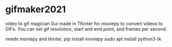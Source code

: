 # gifmaker2021
video to gif magician
Gui made in TKinter for moviepy to convert videos to GIFs.
You can set gif resolution, start and end point, and frames per second.

needs moviepy and tkinter,
pip install moviepy
sudo apt install python3-tk
